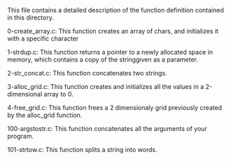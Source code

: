This file contains a detailed description of the function definition contained in this directory.

  0-create_array.c: This function creates an array of chars, and initializes it with a specific character

  1-strdup.c: This function returns a pointer to a newly allocated space in memory, which contains a copy of the stringgiven as a parameter.

  2-str_concat.c: This function concatenates two strings.

  3-alloc_grid.c: This function creates and initializes all the values in a 2-dimensional array to 0.

  4-free_grid.c: This function frees a 2 dimensionaly grid previously created by the alloc_grid function.

  100-argstostr.c: This function concatenates all the arguments of your program.

  101-strtow.c: This function splits a string into words.
